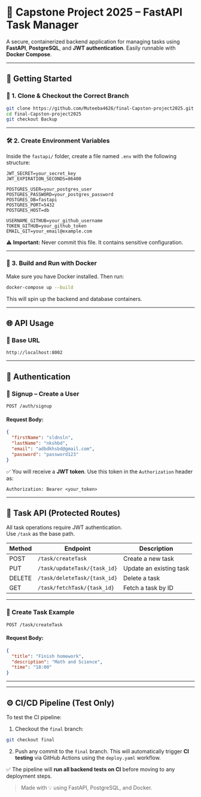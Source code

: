 
# 📌 Capstone Project 2025 – FastAPI Task Manager

A secure, containerized backend application for managing tasks using **FastAPI**, **PostgreSQL**, and **JWT authentication**. Easily runnable with **Docker Compose**.

---

## 🚀 Getting Started

### 🔁 1. Clone & Checkout the Correct Branch

```bash
git clone https://github.com/Muteeba4626/final-Capston-project2025.git
cd final-Capston-project2025
git checkout Backup
```

---

### 🛠️ 2. Create Environment Variables

Inside the `fastapi/` folder, create a file named `.env` with the following structure:

```
JWT_SECRET=your_secret_key
JWT_EXPIRATION_SECONDS=86400

POSTGRES_USER=your_postgres_user
POSTGRES_PASSWORD=your_postgres_password
POSTGRES_DB=fastapi
POSTGRES_PORT=5432
POSTGRES_HOST=db

USERNAME_GITHUB=your_github_username
TOKEN_GITHUB=your_github_token
EMAIL_GIT=your_email@example.com
```

⚠️ **Important:** Never commit this file. It contains sensitive configuration.

---

### 🐳 3. Build and Run with Docker

Make sure you have Docker installed. Then run:

```bash
docker-compose up --build
```

This will spin up the backend and database containers.

---

## 🌐 API Usage

### 📍 Base URL

```
http://localhost:8002
```

---

## 🔑 Authentication

### 👤 Signup – Create a User

```http
POST /auth/signup
```

#### Request Body:

```json
{
  "firstName": "sldnsln",
  "lastName": "nkshbd",
  "email": "adbdkhsbd@gmail.com",
  "password": "password123"
}
```

✅ You will receive a **JWT token**. Use this token in the `Authorization` header as:

```
Authorization: Bearer <your_token>
```

---

## 🧾 Task API (Protected Routes)

All task operations require JWT authentication.  
Use `/task` as the base path.

| Method | Endpoint                      | Description         |
|--------|-------------------------------|---------------------|
| POST   | `/task/createTask`            | Create a new task   |
| PUT    | `/task/updateTask/{task_id}`  | Update an existing task |
| DELETE | `/task/deleteTask/{task_id}`  | Delete a task       |
| GET    | `/task/fetchTask/{task_id}`   | Fetch a task by ID  |

---

### 📌 Create Task Example

```http
POST /task/createTask
```

#### Request Body:

```json
{
  "title": "Finish homework",
  "description": "Math and Science",
  "time": "18:00"
}
```

---

---

## ⚙️ CI/CD Pipeline (Test Only)

To test the CI pipeline:

1. Checkout the `final` branch:
```bash
git checkout final
```

2. Push any commit to the `final` branch. This will automatically trigger **CI testing** via GitHub Actions using the `deploy.yaml` workflow.

✅ The pipeline will **run all backend tests on CI** before moving to any deployment steps.


> Made with 💡 using FastAPI, PostgreSQL, and Docker.
